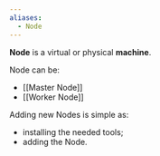 ```yaml
---
aliases:
  - Node
---
```

**Node** is a virtual or physical **machine**.

Node can be:
- [[Master Node]]
- [[Worker Node]]

Adding new Nodes is simple as:
- installing the needed tools;
- adding the Node.
